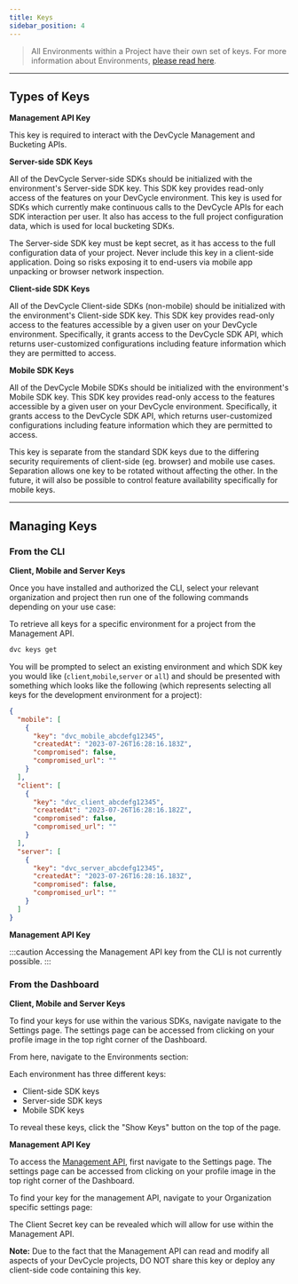 ```yaml
---
title: Keys
sidebar_position: 4
---
```


> All Environments within a Project have their own set of keys. For more information about Environments, [please read here](/essentials/environments).

---

## Types of Keys

**Management API Key**

This key is required to interact with the DevCycle Management and Bucketing APIs.

**Server-side SDK Keys**

All of the DevCycle Server-side SDKs should be initialized with the environment's Server-side SDK key. This SDK key provides read-only access of the features on your DevCycle environment. This key is used for SDKs which currently make continuous calls to the DevCycle APIs for each SDK interaction per user. It also has access to the full project configuration data, which is used for local bucketing SDKs.

The Server-side SDK key must be kept secret, as it has access to the full configuration data of your project. Never include this key in a client-side application. Doing so risks exposing it to end-users via mobile app unpacking or browser network inspection.

**Client-side SDK Keys**

All of the DevCycle Client-side SDKs (non-mobile) should be initialized with the environment's Client-side SDK key. This SDK key provides read-only access to the features accessible by a given user on your DevCycle environment. Specifically, it grants access to the DevCycle SDK API, which returns user-customized configurations including feature information which they are permitted to access.

**Mobile SDK Keys**

All of the DevCycle Mobile SDKs should be initialized with the environment's Mobile SDK key. This SDK key provides read-only access to the features accessible by a given user on your DevCycle environment. Specifically, it grants access to the DevCycle SDK API, which returns user-customized configurations including feature information which they are permitted to access.

This key is separate from the standard SDK keys due to the differing security requirements of client-side (eg. browser) and mobile use cases. Separation allows one key to be rotated without affecting the other. In the future, it will also be possible to control feature availability specifically for mobile keys.

---

## Managing Keys

### From the CLI

**Client, Mobile and Server Keys**


Once you have installed and authorized the CLI, select your relevant organization and project then run one of the following commands depending on your use case:

To retrieve all keys for a specific environment for a project from the Management API.

```bash
dvc keys get
```  

You will be prompted to select an existing environment and which SDK key you would like (`client`,`mobile`,`server` or `all`) and should be presented with something which looks like the following (which represents selecting all keys for the development environment for a project):


```json
{
  "mobile": [
    {
      "key": "dvc_mobile_abcdefg12345",
      "createdAt": "2023-07-26T16:28:16.183Z",
      "compromised": false,
      "compromised_url": ""
    }
  ],
  "client": [
    {
      "key": "dvc_client_abcdefg12345",
      "createdAt": "2023-07-26T16:28:16.182Z",
      "compromised": false,
      "compromised_url": ""
    }
  ],
  "server": [
    {
      "key": "dvc_server_abcdefg12345",
      "createdAt": "2023-07-26T16:28:16.183Z",
      "compromised": false,
      "compromised_url": ""
    }
  ]
}
```


**Management API Key**

:::caution
Accessing the Management API key from the CLI is not currently possible.
:::

### From the Dashboard

**Client, Mobile and Server Keys**

To find your keys for use within the various SDKs, navigate navigate to the Settings page. The settings page can be accessed from clicking on your profile image in the top right corner of the Dashboard. 

From here, navigate to the Environments section:

Each environment has three different keys: 

* Client-side SDK keys
* Server-side SDK keys
* Mobile SDK keys

To reveal these keys, click the "Show Keys" button on the top of the page.

**Management API Key**

To access the [Management API](/management-api/), first navigate to the Settings page. The settings page can be accessed from clicking on your profile image in the top right corner of the Dashboard. 

To find your key for the management API, navigate to your Organization specific settings page:

The Client Secret key can be revealed which will allow for use within the Management API. 

**Note:** Due to the fact that the Management API can read and modify all aspects of your DevCycle projects, DO NOT share this key or deploy any client-side code containing this key.

